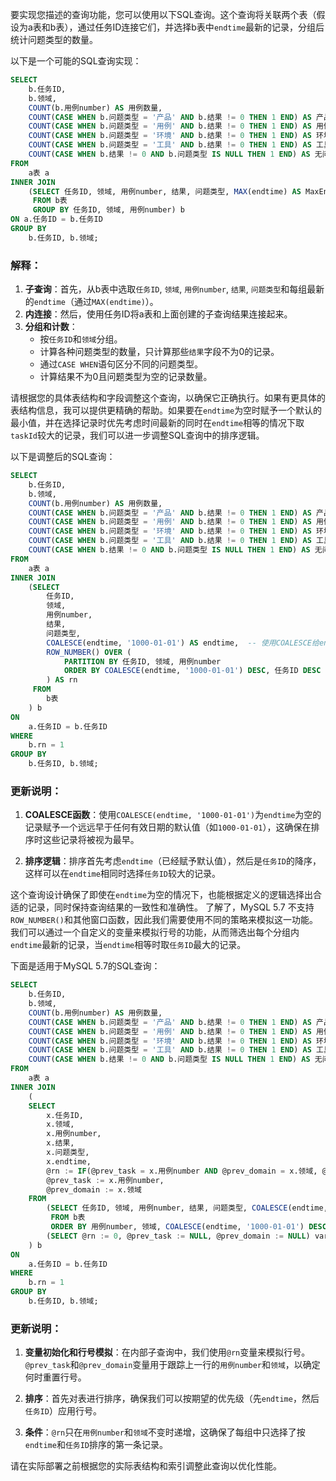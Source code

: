 要实现您描述的查询功能，您可以使用以下SQL查询。这个查询将关联两个表（假设为a表和b表），通过任务ID连接它们，并选择b表中`endtime`最新的记录，分组后统计问题类型的数量。

以下是一个可能的SQL查询实现：

```sql
SELECT 
    b.任务ID,
    b.领域,
    COUNT(b.用例number) AS 用例数量,
    COUNT(CASE WHEN b.问题类型 = '产品' AND b.结果 != 0 THEN 1 END) AS 产品问题数量,
    COUNT(CASE WHEN b.问题类型 = '用例' AND b.结果 != 0 THEN 1 END) AS 用例问题数量,
    COUNT(CASE WHEN b.问题类型 = '环境' AND b.结果 != 0 THEN 1 END) AS 环境问题数量,
    COUNT(CASE WHEN b.问题类型 = '工具' AND b.结果 != 0 THEN 1 END) AS 工具问题数量,
    COUNT(CASE WHEN b.结果 != 0 AND b.问题类型 IS NULL THEN 1 END) AS 无问题类型数量
FROM 
    a表 a
INNER JOIN 
    (SELECT 任务ID, 领域, 用例number, 结果, 问题类型, MAX(endtime) AS MaxEndTime
     FROM b表 
     GROUP BY 任务ID, 领域, 用例number) b 
ON a.任务ID = b.任务ID
GROUP BY 
    b.任务ID, b.领域;
```

### 解释：
1. **子查询**：首先，从b表中选取`任务ID`, `领域`, `用例number`, `结果`, `问题类型`和每组最新的`endtime`（通过`MAX(endtime)`）。
2. **内连接**：然后，使用任务ID将a表和上面创建的子查询结果连接起来。
3. **分组和计数**：
   - 按`任务ID`和`领域`分组。
   - 计算各种问题类型的数量，只计算那些`结果`字段不为0的记录。
   - 通过`CASE WHEN`语句区分不同的问题类型。
   - 计算结果不为0且问题类型为空的记录数量。

请根据您的具体表结构和字段调整这个查询，以确保它正确执行。如果有更具体的表结构信息，我可以提供更精确的帮助。如果要在`endtime`为空时赋予一个默认的最小值，并在选择记录时优先考虑时间最新的同时在`endtime`相等的情况下取`taskId`较大的记录，我们可以进一步调整SQL查询中的排序逻辑。

以下是调整后的SQL查询：

```sql
SELECT 
    b.任务ID,
    b.领域,
    COUNT(b.用例number) AS 用例数量,
    COUNT(CASE WHEN b.问题类型 = '产品' AND b.结果 != 0 THEN 1 END) AS 产品问题数量,
    COUNT(CASE WHEN b.问题类型 = '用例' AND b.结果 != 0 THEN 1 END) AS 用例问题数量,
    COUNT(CASE WHEN b.问题类型 = '环境' AND b.结果 != 0 THEN 1 END) AS 环境问题数量,
    COUNT(CASE WHEN b.问题类型 = '工具' AND b.结果 != 0 THEN 1 END) AS 工具问题数量,
    COUNT(CASE WHEN b.结果 != 0 AND b.问题类型 IS NULL THEN 1 END) AS 无问题类型数量
FROM 
    a表 a
INNER JOIN 
    (SELECT 
        任务ID, 
        领域, 
        用例number, 
        结果, 
        问题类型,
        COALESCE(endtime, '1000-01-01') AS endtime,  -- 使用COALESCE给endtime空值赋默认值
        ROW_NUMBER() OVER (
            PARTITION BY 任务ID, 领域, 用例number 
            ORDER BY COALESCE(endtime, '1000-01-01') DESC, 任务ID DESC
        ) AS rn
     FROM 
        b表 
    ) b 
ON 
    a.任务ID = b.任务ID
WHERE 
    b.rn = 1
GROUP BY 
    b.任务ID, b.领域;
```

### 更新说明：

1. **COALESCE函数**：使用`COALESCE(endtime, '1000-01-01')`为`endtime`为空的记录赋予一个远远早于任何有效日期的默认值（如`1000-01-01`），这确保在排序时这些记录将被视为最早。

2. **排序逻辑**：排序首先考虑`endtime`（已经赋予默认值），然后是`任务ID`的降序，这样可以在`endtime`相同时选择`任务ID`较大的记录。

这个查询设计确保了即使在`endtime`为空的情况下，也能根据定义的逻辑选择出合适的记录，同时保持查询结果的一致性和准确性。
了解了，MySQL 5.7 不支持`ROW_NUMBER()`和其他窗口函数，因此我们需要使用不同的策略来模拟这一功能。我们可以通过一个自定义的变量来模拟行号的功能，从而筛选出每个分组内`endtime`最新的记录，当`endtime`相等时取`任务ID`最大的记录。

下面是适用于MySQL 5.7的SQL查询：

```sql
SELECT 
    b.任务ID,
    b.领域,
    COUNT(b.用例number) AS 用例数量,
    COUNT(CASE WHEN b.问题类型 = '产品' AND b.结果 != 0 THEN 1 END) AS 产品问题数量,
    COUNT(CASE WHEN b.问题类型 = '用例' AND b.结果 != 0 THEN 1 END) AS 用例问题数量,
    COUNT(CASE WHEN b.问题类型 = '环境' AND b.结果 != 0 THEN 1 END) AS 环境问题数量,
    COUNT(CASE WHEN b.问题类型 = '工具' AND b.结果 != 0 THEN 1 END) AS 工具问题数量,
    COUNT(CASE WHEN b.结果 != 0 AND b.问题类型 IS NULL THEN 1 END) AS 无问题类型数量
FROM 
    a表 a
INNER JOIN 
    (
    SELECT 
        x.任务ID, 
        x.领域, 
        x.用例number, 
        x.结果, 
        x.问题类型,
        x.endtime,
        @rn := IF(@prev_task = x.用例number AND @prev_domain = x.领域, @rn + 1, 1) AS rn,
        @prev_task := x.用例number,
        @prev_domain := x.领域
    FROM 
        (SELECT 任务ID, 领域, 用例number, 结果, 问题类型, COALESCE(endtime, '1000-01-01') AS endtime
         FROM b表 
         ORDER BY 用例number, 领域, COALESCE(endtime, '1000-01-01') DESC, 任务ID DESC) x,
        (SELECT @rn := 0, @prev_task := NULL, @prev_domain := NULL) vars
    ) b 
ON 
    a.任务ID = b.任务ID
WHERE 
    b.rn = 1
GROUP BY 
    b.任务ID, b.领域;
```

### 更新说明：

1. **变量初始化和行号模拟**：在内部子查询中，我们使用`@rn`变量来模拟行号。`@prev_task`和`@prev_domain`变量用于跟踪上一行的`用例number`和`领域`，以确定何时重置行号。
  
2. **排序**：首先对表进行排序，确保我们可以按期望的优先级（先`endtime`，然后`任务ID`）应用行号。

3. **条件**：`@rn`只在`用例number`和`领域`不变时递增，这确保了每组中只选择了按`endtime`和`任务ID`排序的第一条记录。

请在实际部署之前根据您的实际表结构和索引调整此查询以优化性能。
